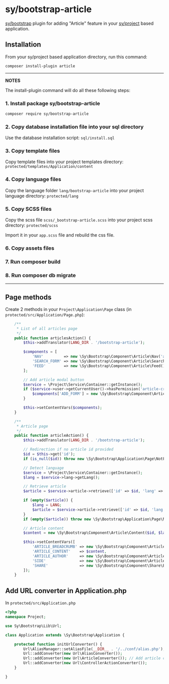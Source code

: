 # sy/bootstrap-article

[sy/bootstrap](https://github.com/syframework/bootstrap) plugin for adding "Article" feature in your [sy/project](https://github.com/syframework/project) based application.

## Installation

From your sy/project based application directory, run this command:

```bash
composer install-plugin article
```
---
**NOTES**

The install-plugin command will do all these following steps:

### 1. Install package sy/bootstrap-article

```bash
composer require sy/bootstrap-article
```

### 2. Copy database installation file into your sql directory

Use the database installation script: ```sql/install.sql```

### 3. Copy template files

Copy template files into your project templates directory: ```protected/templates/Application/content```

### 4. Copy language files

Copy the language folder ```lang/bootstrap-article``` into your project language directory: ```protected/lang```

### 5. Copy SCSS files

Copy the scss file ```scss/_bootstrap-article.scss``` into your project scss directory: ```protected/scss```

Import it in your ```app.scss``` file and rebuild the css file.

### 6. Copy assets files

### 7. Run composer build

### 8. Run composer db migrate

---

## Page methods

Create 2 methods in your ```Project\Application\Page``` class (in ```protected/src/Application/Page.php```):

```php
	/**
	 * List of all articles page
	 */
	public function articlesAction() {
		$this->addTranslator(LANG_DIR . '/bootstrap-article');

		$components = [
			'NAV'         => new \Sy\Bootstrap\Component\Article\Nav('articles'),
			'SEARCH_FORM' => new \Sy\Bootstrap\Component\Article\Search(),
			'FEED'        => new \Sy\Bootstrap\Component\Article\Feed(),
		];

		// Add article modal button
		$service = \Project\Service\Container::getInstance();
		if ($service->user->getCurrentUser()->hasPermission('article-create')) {
			$components['ADD_FORM'] = new \Sy\Bootstrap\Component\Article\Add(['class' => 'mb-3']);
		}

		$this->setContentVars($components);
	}

	/**
	 * Article page
	 */
	public function articleAction() {
		$this->addTranslator(LANG_DIR . '/bootstrap-article');

		// Redirection if no article id provided
		$id = $this->get('id');
		if (is_null($id)) throw new \Sy\Bootstrap\Application\Page\NotFoundException();

		// Detect language
		$service = \Project\Service\Container::getInstance();
		$lang = $service->lang->getLang();

		// Retrieve article
		$article = $service->article->retrieve(['id' => $id, 'lang' => $lang]);

		if (empty($article)) {
			$lang = LANG;
			$article = $service->article->retrieve(['id' => $id, 'lang' => $lang]);
		}
		if (empty($article)) throw new \Sy\Bootstrap\Application\Page\NotFoundException();

		// Article content
		$content = new \Sy\Bootstrap\Component\Article\Content($id, $lang);

		$this->setContentVars([
			'ARTICLE_BREADCRUMB' => new \Sy\Bootstrap\Component\Article\Breadcrumb($id, $lang),
			'ARTICLE_CONTENT'    => $content,
			'ARTICLE_AUTHOR'     => new \Sy\Bootstrap\Component\Article\Author($article['user_id']),
			'SIDE'               => new \Sy\Bootstrap\Component\Article\Side($id, $article['category_id']),
			'SHARE'              => new \Sy\Bootstrap\Component\Share\Buttons(PROJECT_URL . Url::build('page', 'article', ['id' => $id])),
		]);
	}
```


## Add URL converter in Application.php

In ```protected/src/Application.php```
```php
<?php
namespace Project;

use Sy\Bootstrap\Lib\Url;

class Application extends \Sy\Bootstrap\Application {

	protected function initUrlConverter() {
		Url\AliasManager::setAliasFile(__DIR__ . '/../conf/alias.php');
		Url::addConverter(new Url\AliasConverter());
		Url::addConverter(new Url\ArticleConverter()); // Add article converter
		Url::addConverter(new Url\ControllerActionConverter());
	}

}
```